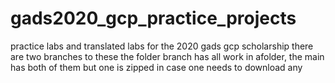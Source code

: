 # gads2020_gcp_practice_projects
practice labs and translated labs for the 2020 gads gcp scholarship
there are two branches to these the folder branch has all work in afolder, the main has both of them but one is zipped in case one needs to download any

